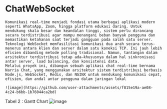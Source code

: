 # ChatWebSocket
``` Latar belakang
Komunikasi real-time menjadi fondasi utama berbagai aplikasi modern seperti WhatsApp, Zoom, hingga platform edukasi daring. Untuk mendukung skala besar dan keandalan tinggi, sistem perlu dirancang secara terdistribusi agar mampu menangani beban banyak pengguna dan memastikan ketahanan saat terjadi gangguan pada salah satu server.
Teknologi WebSocket memfasilitasi komunikasi dua arah secara terus-menerus antara klien dan server dalam satu koneksi TCP. Ini jauh lebih efisien dibanding metode polling tradisional. Namun, tantangan dalam arsitektur terdistribusi tetap ada—khususnya dalam hal sinkronisasi antar server, load balancing, dan konsistensi data.
Melalui proyek ini, dibangun sebuah aplikasi chat real-time bernama Narria Chat, yang menggunakan arsitektur sistem terdistribusi berbasis Node.js, WebSocket, Redis, dan NGINX untuk mendukung komunikasi cepat, efisien, dan andal antar pengguna dalam jaringan lokal
```
```Tabel 1 : Perbandingan Metode Sinkronisasi
![image](https://github.com/user-attachments/assets/f815e19a-ae08-4c24-b6bb-1b76044ca2bd)
```
Tabel 2 : Gantt Chart
![image](https://github.com/user-attachments/assets/95d0bfae-a93c-43c8-b4f8-b8b49703312e)
